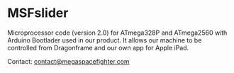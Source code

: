 # MSFslider
Microprocessor code (version 2.0) for ATmega328P and ATmega2560 with Arduino Bootlader used in our product. It allows our machine to be controlled from Dragonframe and our own app for Apple iPad.

Contact: contact@megaspacefighter.com
